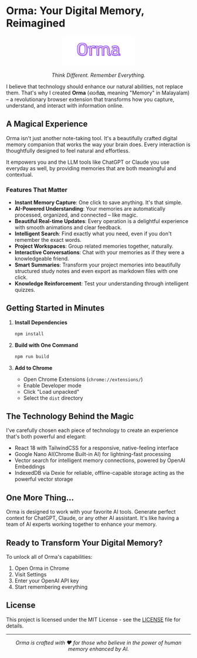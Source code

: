 # Orma: Your Digital Memory, Reimagined

<div align="center">
  <img src="assets/orma-logo.png" alt="Orma Logo" width="200"/>
  <p><em>Think Different. Remember Everything.</em></p>
</div>

I believe that technology should enhance our natural abilities, not replace them. That's why I created **Orma** (ഓര്‍മ്മ, meaning "Memory" in Malayalam) – a revolutionary browser extension that transforms how you capture, understand, and interact with information online.

## A Magical Experience

Orma isn't just another note-taking tool. It's a beautifully crafted digital memory companion that works the way your brain does. Every interaction is thoughtfully designed to feel natural and effortless. 

It empowers you and the LLM tools like ChatGPT or Claude you use everyday as well, by providing memories that are both meaningful and contextual.

### Features That Matter

- **Instant Memory Capture**: One click to save anything. It's that simple.
- **AI-Powered Understanding**: Your memories are automatically processed, organized, and connected – like magic.
- **Beautiful Real-time Updates**: Every operation is a delightful experience with smooth animations and clear feedback.
- **Intelligent Search**: Find exactly what you need, even if you don't remember the exact words.
- **Project Workspaces**: Group related memories together, naturally.
- **Interactive Conversations**: Chat with your memories as if they were a knowledgeable friend.
- **Smart Summaries**: Transform your project memories into beautifully structured study notes and even export as markdown files with one click.
- **Knowledge Reinforcement**: Test your understanding through intelligent quizzes.

## Getting Started in Minutes

1. **Install Dependencies**
   ```bash
   npm install
   ```

2. **Build with One Command**
   ```bash
   npm run build
   ```

3. **Add to Chrome**
   - Open Chrome Extensions (`chrome://extensions/`)
   - Enable Developer mode
   - Click "Load unpacked"
   - Select the `dist` directory

## The Technology Behind the Magic

I've carefully chosen each piece of technology to create an experience that's both powerful and elegant:

- React 18 with TailwindCSS for a responsive, native-feeling interface
- Google Nano AI(Chrome Built-in AI) for lightning-fast processing
- Vector search for intelligent memory connections, powered by OpenAI Embeddings
- IndexedDB via Dexie for reliable, offline-capable storage acting as the powerful vector storage

## One More Thing...

Orma is designed to work with your favorite AI tools. Generate perfect context for ChatGPT, Claude, or any other AI assistant. It's like having a team of AI experts working together to enhance your memory.

## Ready to Transform Your Digital Memory?

To unlock all of Orma's capabilities:

1. Open Orma in Chrome
2. Visit Settings
3. Enter your OpenAI API key
4. Start remembering everything

## License

This project is licensed under the MIT License - see the [LICENSE](LICENSE) file for details.

---

<div align="center">
  <p><em>Orma is crafted with ❤️ for those who believe in the power of human memory enhanced by AI.</em></p>
</div>
